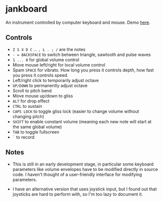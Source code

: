 # jankboard

An instrument controlled by computer keyboard and mouse. Demo [here](https://www.youtube.com/watch?v=IdXwC5mfPfI).

## Controls

- `Z S X D C` ... `, L . ; /` are the notes
- `- = BACKSPACE` to switch between triangle, sawtooth and pulse waves
- `1 ... 0` for global volume control
- Move mouse left/right for local volume control
- Spam `SPACE` for vibrato. How long you press it controls depth, how fast you press it controls speed.
- Left/right click to temporarily adjust octave
- `UP/DOWN` to permanently adjust octave
- Scroll to pitch bend
- Move mouse up/down to gliss
- `ALT` for drop effect
- `CTRL` to sustain
- `CAPS LOCK` to toggle gliss lock (easier to change volume without changing pitch)
- `SHIFT` to enable constant volume (meaning each new note will start at the same global volume)
- `TAB` to toggle fullscreen
- `` ` `` to record

## Notes

- This is still in an early development stage, in particular some keyboard parameters like volume envelopes have to be modified directly in source code. I haven't thought of a user-friendly interface for modifying parameters.

- I have an alternative version that uses joystick input, but I found out that joysticks are hard to perform with, so I'm too lazy to document it.